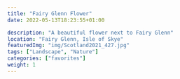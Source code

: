 ```yaml
---
title: "Fairy Glenn Flower"
date: 2022-05-13T18:23:55+01:00

description: "A beautiful flower next to Fairy Glenn"
location: "Fairy Glenn, Isle of Skye"
featuredImg: "img/Scotland2021_427.jpg"
tags: ["Landscape", "Nature"]
categories: ["favorites"]
weight: 1
---
```


